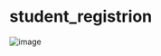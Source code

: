 # student_registrion
![image](https://user-images.githubusercontent.com/18706961/154065922-9eb893f3-88a5-4928-b5f2-1670a5360d96.png)
